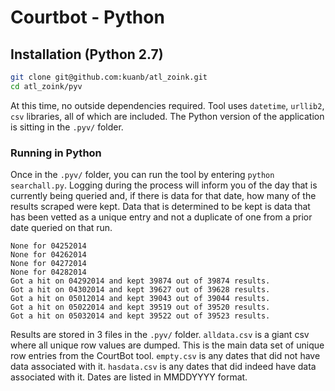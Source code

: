 # Courtbot - Python

## Installation (Python 2.7)

```` sh
git clone git@github.com:kuanb/atl_zoink.git
cd atl_zoink/pyv
````
At this time, no outside dependencies required. Tool uses `datetime`, `urllib2`, `csv` libraries, all of which are included. The Python version of the application is sitting in the `.pyv/` folder.


### Running in Python

Once in the `.pyv/` folder, you can run the tool by entering `python searchall.py`. Logging during the process will inform you of the day that is currently being queried and, if there is data for that date, how many of the results scraped were kept. Data that is determined to be kept is data that has been vetted as a unique entry and not a duplicate of one from a prior date queried on that run.

```
None for 04252014
None for 04262014
None for 04272014
None for 04282014
Got a hit on 04292014 and kept 39874 out of 39874 results.
Got a hit on 04302014 and kept 39627 out of 39628 results.
Got a hit on 05012014 and kept 39043 out of 39044 results.
Got a hit on 05022014 and kept 39519 out of 39520 results.
Got a hit on 05032014 and kept 39522 out of 39523 results.
```

Results are stored in 3 files in the `.pyv/` folder. `alldata.csv` is a giant csv where all unique row values are dumped. This is the main data set of unique row entries from the CourtBot tool. `empty.csv` is any dates that did not have data associated with it. `hasdata.csv` is any dates that did indeed have data associated with it. Dates are listed in MMDDYYYY format.
